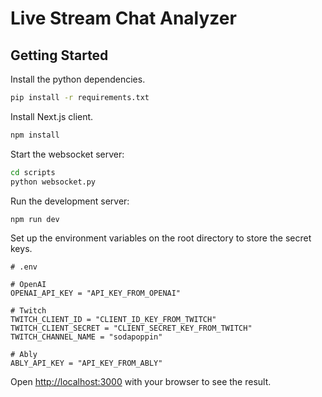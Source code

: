 # Live Stream Chat Analyzer

## Getting Started

Install the python dependencies.
```bash
pip install -r requirements.txt
```

Install Next.js client. 
```bash
npm install
```

Start the websocket server:

```bash
cd scripts
python websocket.py
```

Run the development server:

```bash
npm run dev
```

Set up the environment variables on the root directory to store the secret keys.

```
# .env

# OpenAI
OPENAI_API_KEY = "API_KEY_FROM_OPENAI"

# Twitch
TWITCH_CLIENT_ID = "CLIENT_ID_KEY_FROM_TWITCH"
TWITCH_CLIENT_SECRET = "CLIENT_SECRET_KEY_FROM_TWITCH"
TWITCH_CHANNEL_NAME = "sodapoppin"

# Ably
ABLY_API_KEY = "API_KEY_FROM_ABLY"
```

Open [http://localhost:3000](http://localhost:3000) with your browser to see the result.
